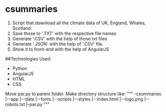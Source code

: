 # csummaries

1. Script that download all the climate data of UK, England, Whales, Scotland.
2. Save those to '.TXT' with the respective file names
3. Generate '.CSV' with the help of those txt files
4. Generate '.JSON' with the help of '.CSV' file.
5. Show it to front-end with the help of AngularJS

##Technologies Used:
- Python
- AngularJS
- HTML
- CSS

Move par.py to parent folder.
Make directory structure like:
"""
-csummaries
|--app
  |--data
  |--fonts
  |--scripts
  |--styles
  |--index.html
  |--logo.png
  |--robots.txt
|-par.py
"""
